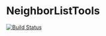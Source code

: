 # NeighborListTools

[![Build Status](https://github.com/tjjarvinen/NeighborListTools.jl/actions/workflows/CI.yml/badge.svg?branch=main)](https://github.com/tjjarvinen/NeighborListTools.jl/actions/workflows/CI.yml?query=branch%3Amain)
